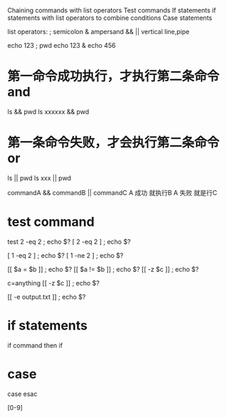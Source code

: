 Chaining commands with list operators
Test commands
If statements
if statements with list operators to combine conditions
Case statements

list operators:
; semicolon
&   ampersand
&& 
||  vertical line,pipe

echo 123 ; pwd
echo 123 & echo 456

# 第一命令成功执行，才执行第二条命令 and
ls && pwd
ls xxxxxx && pwd

# 第一条命令失败，才会执行第二条命令 or
ls || pwd
ls xxx || pwd

commandA && commandB || commandC
A 成功 就执行B
A 失败 就是行C




# test command
test 2 -eq 2 ; echo $?
[ 2 -eq 2 ] ; echo $?

[ 1 -eq 2 ] ; echo $?
[ 1 -ne 2 ] ; echo $?


[[ $a = $b ]] ; echo $?
[[ $a != $b ]] ; echo $?
[[ -z $c ]] ; echo $?

c=anything
[[ -z $c ]] ; echo $?

<!-- file -->
[[ -e output.txt ]] ; echo $?


# if statements
if command
then
if


# case
case 
esac

[0-9]